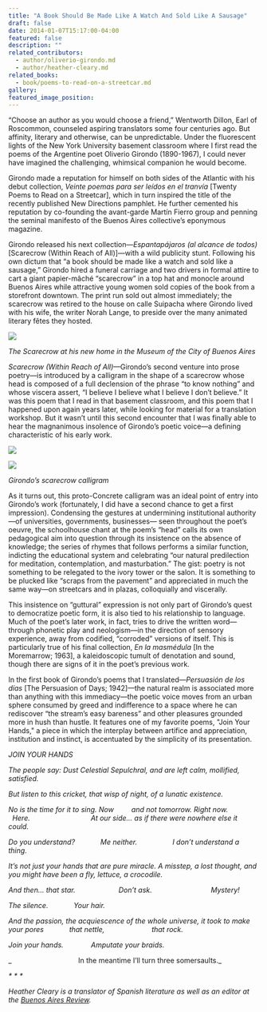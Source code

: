 ```yaml
---
title: "A Book Should Be Made Like A Watch And Sold Like A Sausage"
draft: false
date: 2014-01-07T15:17:00-04:00
featured: false
description: ""
related_contributors:
  - author/oliverio-girondo.md
  - author/heather-cleary.md
related_books:
  - book/poems-to-read-on-a-streetcar.md
gallery:
featured_image_position: 
---
```


“Choose an author as you would choose a friend,” Wentworth Dillon, Earl of Roscommon, counseled aspiring translators some four centuries ago. But affinity, literary and otherwise, can be unpredictable. Under the fluorescent lights of the New York University basement classroom where I first read the poems of the Argentine poet Oliverio Girondo (1890-1967), I could never have imagined the challenging, whimsical companion he would become.

Girondo made a reputation for himself on both sides of the Atlantic with his debut collection, _Veinte poemas para ser leídos en el tranvía_ [Twenty Poems to Read on a Streetcar], which in turn inspired the title of the recently published New Directions pamphlet. He further cemented his reputation by co-founding the avant-garde Martín Fierro group and penning the seminal manifesto of the Buenos Aires collective’s eponymous magazine.

Girondo released his next collection—_Espantapájaros_ _(al alcance de todos)_ [Scarecrow (Within Reach of All)]—with a wild publicity stunt. Following his own dictum that “a book should be made like a watch and sold like a sausage,” Girondo hired a funeral carriage and two drivers in formal attire to cart a giant papier-mâché “scarecrow” in a top hat and monocle around Buenos Aires while attractive young women sold copies of the book from a storefront downtown. The print run sold out almost immediately; the scarecrow was retired to the house on calle Suipacha where Girondo lived with his wife, the writer Norah Lange, to preside over the many animated literary fêtes they hosted.

![](https://ndbooks.imgix.net/OG_image_1.jpg)

_The Scarecrow at his new home in the Museum of the City of Buenos Aires_

_Scarecrow (Within Reach of All)_—Girondo’s second venture into prose poetry—is introduced by a calligram in the shape of a scarecrow whose head is composed of a full declension of the phrase “to know nothing” and whose viscera assert, “I believe I believe what I believe I don’t believe.” It was this poem that I read in that basement classroom, and this poem that I happened upon again years later, while looking for material for a translation workshop. But it wasn’t until this second encounter that I was finally able to hear the magnanimous insolence of Girondo’s poetic voice—a defining characteristic of his early work.

![](https://ndbooks.imgix.net/OG_image_3.jpg)

![](https://ndbooks.imgix.net/OG4(3).jpg)

_Girondo’s scarecrow calligram_

As it turns out, this proto-Concrete calligram was an ideal point of entry into Girondo’s work (fortunately, I did have a second chance to get a first impression). Condensing the gestures at undermining institutional authority—of universities, governments, businesses— seen throughout the poet’s oeuvre, the schoolhouse chant at the poem’s “head” calls its own pedagogical aim into question through its insistence on the absence of knowledge; the series of rhymes that follows performs a similar function, indicting the educational system and celebrating “our natural predilection for meditation, contemplation, and masturbation.” The gist: poetry is not something to be relegated to the ivory tower or the salon. It is something to be plucked like “scraps from the pavement” and appreciated in much the same way—on streetcars and in plazas, colloquially and viscerally.

This insistence on “guttural” expression is not only part of Girondo’s quest to democratize poetic form, it is also tied to his relationship to language. Much of the poet’s later work, in fact, tries to drive the written word—through phonetic play and neologism—in the direction of sensory experience, away from codified, “corroded” versions of itself. This is particularly true of his final collection, _En la masmédula_ [In the Moremarrow; 1963], a kaleidoscopic tumult of denotation and sound, though there are signs of it in the poet’s previous work.

In the first book of Girondo’s poems that I translated—_Persuasión de los días_ [The Persuasion of Days; 1942]—the natural realm is associated more than anything with this immediacy—the poetic voice moves from an urban sphere consumed by greed and indifference to a space where he can rediscover “the stream’s easy bareness” and other pleasures grounded more in hush than hustle. It features one of my favorite poems, "Join Your Hands," a piece in which the interplay between artifice and appreciation, institution and instinct, is accentuated by the simplicity of its presentation.

_JOIN YOUR HANDS_

_The people say:
Dust
Celestial
Sepulchral,
and are left calm,
mollified,
satisfied._

_But listen to this cricket,
that wisp of night,
of a lunatic existence._

_No is the time for it to sing.
Now
        and not tomorrow.
Right now.
                  Here.
                              At our side…
as if there were nowhere else it could._

_Do you understand?
            Me neither.
                 I don’t understand a thing._

_It’s not just your hands that are pure miracle.
A misstep,
a lost thought,
and you might have been a fly,
lettuce,
a crocodile._

_And then…
that star.
                     Don’t ask.
                             Mystery!_

_The silence.
            Your hair._

_And the passion,
the acquiescence
of the whole universe,
it took to make your pores
            that nettle,
                       that rock._

_Join your hands.
             Amputate your braids._

_                                  In the meantime I’ll turn three somersaults._

_* * *_

_Heather Cleary is a translator of Spanish literature as well as an editor at the [Buenos Aires Review](http://www.buenosairesreview.org/)._


